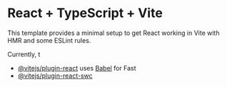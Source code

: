 # React + TypeScript + Vite

This template provides a minimal setup to get React working in Vite with HMR and some ESLint rules.

Currently, t
- [@vitejs/plugin-react](https://github.com/vitejs/vite-plugin-react/blob/main/packages/plugin-react/README.md) uses [Babel](https://babeljs.io/) for Fast 
- [@vitejs/plugin-react-swc](https://github.com/vitejs/vite-plugin-react-swc) 


